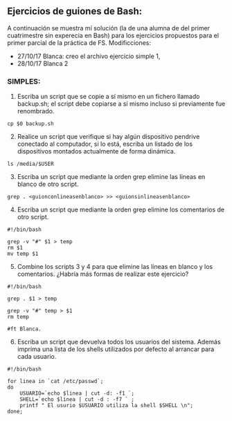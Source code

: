 ## Ejercicios de guiones de Bash:
A continuación se muestra mí solución (la de una alumna de del primer cuatrimestre sin experecia en Bash) para los ejercicios propuestos para el primer  parcial de la práctica de FS.
Modificciones:
- 27/10/17 Blanca: creo el archivo ejercicio simple 1,
- 28/10/17 Blanca  2
### SIMPLES:

1. Escriba un script que se copie a sí mismo en un fichero llamado backup.sh; el script debe
copiarse a sí mismo incluso si previamente fue renombrado.
```
cp $0 backup.sh
```

2. Realice un script que verifique si hay algún dispositivo pendrive conectado al computador,
si lo está, escriba un listado de los dispositivos montados actualmente de forma dinámica.

```
ls /media/$USER
```


3. Escriba un script que mediante la orden grep elimine las líneas en blanco de otro script.

```
grep . <guionconlineasenblanco> >> <guionsinlineasenblanco>
```

4. Escriba un script que mediante la orden grep elimine los comentarios de otro script.

```
#!/bin/bash

grep -v "#" $1 > temp
rm $1
mv temp $1
```

 5. Combine los scripts 3 y 4 para que elimine las líneas en blanco y los comentarios. ¿Habría
más formas de realizar este ejercicio?

```
#!/bin/bash

grep . $1 > temp

grep -v "#" temp > $1
rm temp

#ft Blanca.
```
6. Escriba un script que devuelva todos los usuarios del sistema. Además imprima una lista de
los shells utilizados por defecto al arrancar para cada usuario.

```
#!/bin/bash

for linea in `cat /etc/passwd`;
do
    USUARIO=`echo $linea | cut -d: -f1 `;
    SHELL=`echo $linea | cut -d : -f7 ` ;
    printf " El usurio $USUARIO utiliza la shell $SHELL \n";
done;

```